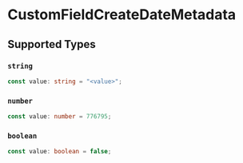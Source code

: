 # CustomFieldCreateDateMetadata


## Supported Types

### `string`

```typescript
const value: string = "<value>";
```

### `number`

```typescript
const value: number = 776795;
```

### `boolean`

```typescript
const value: boolean = false;
```

